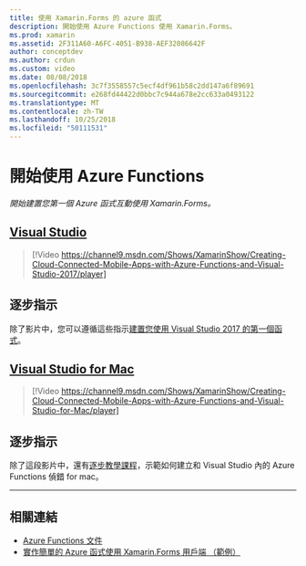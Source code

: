 ```yaml
---
title: 使用 Xamarin.Forms 的 azure 函式
description: 開始使用 Azure Functions 使用 Xamarin.Forms。
ms.prod: xamarin
ms.assetid: 2F311A60-A6FC-4051-B938-AEF32086642F
author: conceptdev
ms.author: crdun
ms.custom: video
ms.date: 08/08/2018
ms.openlocfilehash: 3c7f3558557c5ecf4df961b58c2dd147a6f89691
ms.sourcegitcommit: e268fd44422d0bbc7c944a678e2cc633a0493122
ms.translationtype: MT
ms.contentlocale: zh-TW
ms.lasthandoff: 10/25/2018
ms.locfileid: "50111531"
---
```

# <a name="get-started-with-azure-functions"></a>開始使用 Azure Functions

_開始建置您第一個 Azure 函式互動使用 Xamarin.Forms。_

## <a name="visual-studiotabwindows"></a>[Visual Studio](#tab/windows)

> [!Video https://channel9.msdn.com/Shows/XamarinShow/Creating-Cloud-Connected-Mobile-Apps-with-Azure-Functions-and-Visual-Studio-2017/player]

## <a name="step-by-step-instructions"></a>逐步指示

除了影片中，您可以遵循這些指示[建置您使用 Visual Studio 2017 的第一個函式](https://docs.microsoft.com/en-us/azure/azure-functions/functions-create-your-first-function-visual-studio)。

## <a name="visual-studio-for-mactabmacos"></a>[Visual Studio for Mac](#tab/macos)

> [!Video https://channel9.msdn.com/Shows/XamarinShow/Creating-Cloud-Connected-Mobile-Apps-with-Azure-Functions-and-Visual-Studio-for-Mac/player]

## <a name="step-by-step-instructions"></a>逐步指示

除了這段影片中，還有[逐步教學課程](https://docs.microsoft.com/en-us/visualstudio/mac/azure-functions-lab)，示範如何建立和 Visual Studio 內的 Azure Functions 偵錯 for mac。

-----

## <a name="related-links"></a>相關連結

- [Azure Functions 文件](https://docs.microsoft.com/azure/azure-functions/)
- [實作簡單的 Azure 函式使用 Xamarin.Forms 用戶端 （範例）](https://azure.microsoft.com/resources/samples/functions-xamarin-getting-started/)